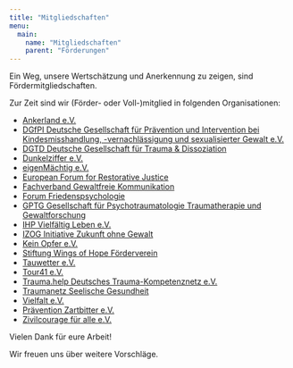 ```yaml
---
title: "Mitgliedschaften"
menu:
  main:
    name: "Mitgliedschaften"
    parent: "Förderungen"
---
```


Ein Weg, unsere Wertschätzung und Anerkennung zu zeigen, sind Fördermitgliedschaften.

Zur Zeit sind wir (Förder- oder Voll-)mitglied in folgenden Organisationen:

 * [Ankerland e.V.](https://ankerland.de/)
 * [DGfPI Deutsche Gesellschaft für Prävention und Intervention bei Kindesmisshandlung, -vernachlässigung und sexualisierter Gewalt e.V.](https://dgfpi.de/)
 * [DGTD Deutsche Gesellschaft für Trauma & Dissoziation](https://www.dgtd.de/)
 * [Dunkelziffer e.V.](https://www.dunkelziffer.de/)
 * [eigenMächtig e.V.](https://www.eigenmaechtig.de/)
 * [European Forum for Restorative Justice](https://www.euforumrj.org/)
 * [Fachverband Gewaltfreie Kommunikation](https://www.fachverband-gfk.org/)
 * [Forum Friedenspsychologie](https://www.friedenspsychologie.de/)
 * [GPTG Gesellschaft für Psychotraumatologie Traumatherapie und Gewaltforschung](https://www.gptg.eu/)
 * [IHP Vielfältig Leben e.V.](https://vielfaeltig-leben.com/)
 * [IZOG Initiative Zukunft ohne Gewalt](https://izog.de/)
 * [Kein Opfer e.V.](https://www.ko-ev.de/)
 * [Stiftung Wings of Hope Förderverein](https://wings-of-hope.de/)
 * [Tauwetter e.V.](https://www.tauwetter.de/)
 * [Tour41 e.V.](https://tour41.net/)
 * [Trauma.help Deutsches Trauma-Kompetenznetz e.V.](https://trauma.help/)
 * [Traumanetz Seelische Gesundheit](https://traumanetz-sachsen.de/)
 * [Vielfalt e.V.](https://www.vielfalt-info.de/)
 * [Prävention Zartbitter e.V.](https://https://praevention-zartbitter.de/)
 * [Zivilcourage für alle e.V.](https://zivilcourage-fuer-alle.de/)
 
Vielen Dank für eure Arbeit!

Wir freuen uns über weitere Vorschläge.